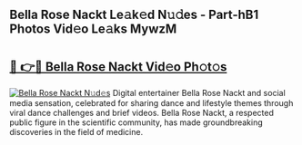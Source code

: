 ## Bella Rose Nackt Le𝚊k𝚎d N𝚞𝚍es - Part-hB1 Photos Vid𝚎o Le𝚊ks MywzM

# <h2><a href="http://fb11rdq.evod.top/?m=Bella+Rose+Nackt">🔗 👉🔴 Bella Rose Nackt Vid𝚎o Ph𝚘t𝚘s</a></h2>

[![Bella Rose Nackt N𝚞d𝚎s](https://i.imgur.com/8V9OHl7.gif)](http://fb11rdq.evod.top/?m=Bella+Rose+Nackt)
Digital entertainer Bella Rose Nackt and social media sensation, celebrated for sharing dance and lifestyle themes through viral dance challenges and brief videos. Bella Rose Nackt, a respected public figure in the scientific community, has made groundbreaking discoveries in the field of medicine. 
